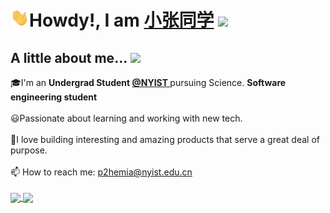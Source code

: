 <h1><img src="https://raw.githubusercontent.com/ABSphreak/ABSphreak/master/gifs/Hi.gif" width="30px">Howdy!, I am <a href="https://github.com/P2hemia">小张同学</a> <img src="https://emojis.slackmojis.com/emojis/images/1531849430/4246/blob-sunglasses.gif?1531849430" width="30px"></h1>

## A little about me...  <img src="https://media.giphy.com/media/VgCDAzcKvsR6OM0uWg/giphy.gif" width="50"> 
🎓I'm an **Undergrad Student [ @NYIST ](https://www.nyist.edu.cn/)** pursuing Science. **Software engineering student** <br/><br/>
😃Passionate about learning and working with new tech. <br/><br/>
🤔I love building interesting and amazing products that serve a great deal of purpose. <br/><br/>
📫 How to reach me: p2hemia@nyist.edu.cn <br/><br/>
<a href="https://github.com/anuraghazra/github-readme-stats">
  <img align="center" src="https://github-readme-stats.vercel.app/api?username=P2hemia&count_private=true&show_icons=true&theme=dark" />
</a>
<a href="https://github.com/anuraghazra/convoychat">
  <img align="center" src="https://github-readme-stats.vercel.app/api/top-langs/?username=P2hemia&langs_count=8&theme=dark&count_private=true&layout=compact&hide=javascript,html,css,CoffeeScript&card_width=250" />
</a>


<!--
**P2hemia/P2hemia** is a ✨ _special_ ✨ repository because its `README.md` (this file) appears on your GitHub profile.

Here are some ideas to get you started:

- 🔭 I’m currently working on ...
- 🌱 I’m currently learning ...
- 👯 I’m looking to collaborate on ...
- 🤔 I’m looking for help with ...
- 💬 Ask me about ...
- 📫 How to reach me: ...
- 😄 Pronouns: ...
- ⚡ Fun fact: ...
-->
